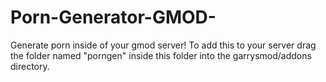 # Porn-Generator-GMOD-
Generate porn inside of your gmod server!
To add this to your server drag the folder named "porngen" inside this folder into the garrysmod/addons directory.
